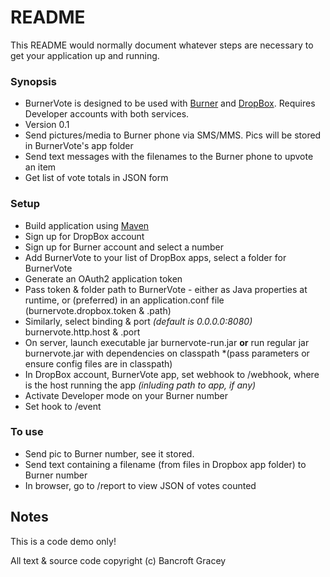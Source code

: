 # README #

This README would normally document whatever steps are necessary to get your application up and running.

### Synopsis ###

* BurnerVote is designed to be used with [Burner](https://www.burnerapp.com) and [DropBox](https://www.dropbox.com). Requires Developer accounts with both services.
* Version 0.1
* Send pictures/media to Burner phone via SMS/MMS. Pics will be stored in BurnerVote's app folder
* Send text messages with the filenames to the Burner phone to upvote an item
* Get list of vote totals in JSON form

### Setup ###

* Build application using [Maven](http://maven.apache.org)
* Sign up for DropBox account
* Sign up for Burner account and select a number
* Add BurnerVote to your list of DropBox apps, select a folder for BurnerVote
* Generate an OAuth2 application token
* Pass token & folder path to BurnerVote - either as Java properties at runtime, or (preferred) in an application.conf file (burnervote.dropbox.token & .path)
* Similarly, select binding & port *(default is 0.0.0.0:8080)* burnervote.http.host & .port
* On server, launch executable jar burnervote-run.jar **or** run regular jar burnervote.jar with dependencies on classpath *(pass parameters or ensure config files are in classpath)
* In DropBox account, BurnerVote app, set webhook to <host>/webhook, where <host> is the host running the app *(inluding path to app, if any)*
* Activate Developer mode on your Burner number
* Set hook to <host>/event

### To use ###

* Send pic to Burner number, see it stored.
* Send text containing a filename (from files in Dropbox app folder) to Burner number
* In browser, go to <host>/report to view JSON of votes counted

## Notes ##

This is a code demo only!

All text & source code copyright (c) Bancroft Gracey
